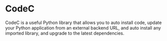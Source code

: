 # CodeC
CodeC is a useful Python library that allows you to auto install code, update your Python application from an external backend URL, and auto install any imported library, and upgrade to the latest dependencies.
